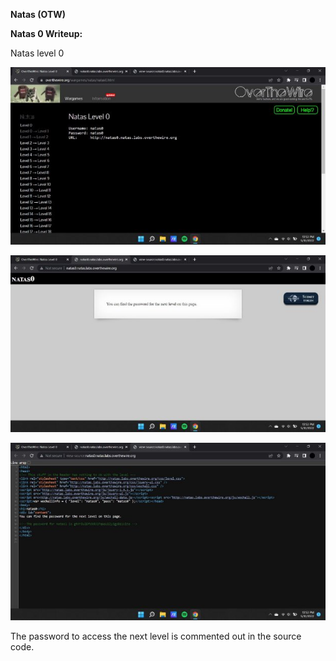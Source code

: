﻿**Natas (OTW)**

**Natas 0 Writeup:**

Natas level 0

![](Aspose.Words.8cffb57a-ffcc-434a-8ba3-22b667be9af1.001.jpeg)

![](Aspose.Words.8cffb57a-ffcc-434a-8ba3-22b667be9af1.002.jpeg)

![](Aspose.Words.8cffb57a-ffcc-434a-8ba3-22b667be9af1.003.jpeg)

The password to access the next level is commented out in the source code.
